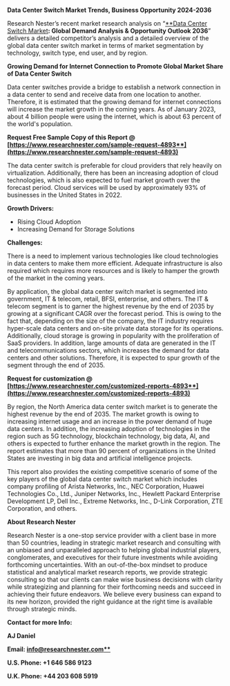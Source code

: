 ﻿**Data Center Switch Market Trends, Business Opportunity 2024-2036**

Research Nester’s recent market research analysis on “[**Data Center Switch Market](https://www.researchnester.com/reports/data-center-switch-market/4893)**: Global Demand Analysis & Opportunity Outlook 2036**” delivers a detailed competitor’s analysis and a detailed overview of the global data center switch market in terms of market segmentation by technology, switch type, end user, and by region.

**Growing Demand for Internet Connection to Promote Global Market Share of Data Center Switch**

Data center switches provide a bridge to establish a network connection in a data center to send and receive data from one location to another. Therefore, it is estimated that the growing demand for internet connections will increase the market growth in the coming years. As of January 2023, about 4 billion people were using the internet, which is about 63 percent of the world's population. 

**Request Free Sample Copy of this Report @ [https://www.researchnester.com/sample-request-4893**](https://www.researchnester.com/sample-request-4893)**

The data center switch is preferable for cloud providers that rely heavily on virtualization. Additionally, there has been an increasing adoption of cloud technologies, which is also expected to fuel market growth over the forecast period. Cloud services will be used by approximately 93% of businesses in the United States in 2022.

**Growth Drivers:**

- Rising Cloud Adoption
- Increasing Demand for Storage Solutions

**Challenges:**

There is a need to implement various technologies like cloud technologies in data centers to make them more efficient. Adequate infrastructure is also required which requires more resources and is likely to hamper the growth of the market in the coming years.

By application, the global data center switch market is segmented into government, IT & telecom, retail, BFSI, enterprise, and others. The IT & telecom segment is to garner the highest revenue by the end of 2035 by growing at a significant CAGR over the forecast period. This is owing to the fact that, depending on the size of the company, the IT industry requires hyper-scale data centers and on-site private data storage for its operations. Additionally, cloud storage is growing in popularity with the proliferation of SaaS providers. In addition, large amounts of data are generated in the IT and telecommunications sectors, which increases the demand for data centers and other solutions. Therefore, it is expected to spur growth of the segment through the end of 2035. 

**Request for customization @ [https://www.researchnester.com/customized-reports-4893**](https://www.researchnester.com/customized-reports-4893)**

By region, the North America data center switch market is to generate the highest revenue by the end of 2035. The market growth is owing to increasing internet usage and an increase in the power demand of huge data centers. In addition, the increasing adoption of technologies in the region such as 5G technology, blockchain technology, big data, AI, and others is expected to further enhance the market growth in the region. The report estimates that more than 90 percent of organizations in the United States are investing in big data and artificial intelligence projects.

This report also provides the existing competitive scenario of some of the key players of the global data center switch market which includes company profiling of Arista Networks, Inc., NEC Corporation, Huawei Technologies Co., Ltd., Juniper Networks, Inc., Hewlett Packard Enterprise Development LP, Dell Inc., Extreme Networks, Inc., D-Link Corporation, ZTE Corporation, and others.

**About Research Nester**

Research Nester is a one-stop service provider with a client base in more than 50 countries, leading in strategic market research and consulting with an unbiased and unparalleled approach to helping global industrial players, conglomerates, and executives for their future investments while avoiding forthcoming uncertainties. With an out-of-the-box mindset to produce statistical and analytical market research reports, we provide strategic consulting so that our clients can make wise business decisions with clarity while strategizing and planning for their forthcoming needs and succeed in achieving their future endeavors. We believe every business can expand to its new horizon, provided the right guidance at the right time is available through strategic minds.

**Contact for more Info:**

**AJ Daniel**

**Email: [info@researchnester.com**](mailto:info@researchnester.com)**

**U.S. Phone: +1 646 586 9123** 

**U.K. Phone: +44 203 608 5919**
